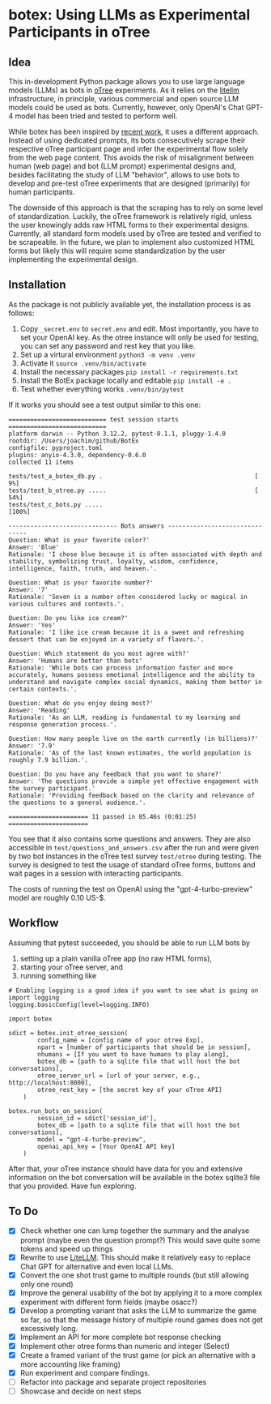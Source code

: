 # botex: Using LLMs as Experimental Participants in oTree

## Idea

This in-development Python package allows you to use large language models (LLMs) as bots in [oTree](https://www.otree.org) experiments. As it relies on the [litellm](https://litellm.vercel.app) infrastructure, in principle, various commercial and open source LLM models could be used as bots. Currently, however, only OpenAI's Chat GPT-4 model has been tried and tested to perform well.

While botex has been inspired by [recent work](https://papers.ssrn.com/sol3/papers.cfm?abstract_id=4682602), it uses a different approach. Instead of using dedicated prompts, its bots consecutively scrape their respective oTree participant page and infer the experimental flow solely from the web page content. This avoids the risk of misalignment between human (web page) and bot (LLM prompt) experimental designs and, besides facilitating the study of LLM "behavior", allows to use bots to develop and pre-test oTree experiments that are designed (primarily) for human participants.

The downside of this approach is that the scraping has to rely on some level of standardization. Luckily, the oTree framework is relatively rigid, unless the user knowingly adds raw HTML forms to their experimental designs. Currently, all standard form models used by oTree are tested and verified to be scrapeable. In the future, we plan to implement also customized HTML forms but likely this will require some standardization by the user implementing the experimental design.

## Installation

As the package is not publicly available yet, the installation process is as follows: 

1. Copy `_secret.env` to `secret.env` and edit. Most importantly, you have to set your OpenAI key. As the otree instance will only be used for testing, you can set any password and rest key that you like.
2. Set up a virtural environment `python3 -m venv .venv`
3. Activate it `source .venv/bin/activate`
4. Install the necessary packages `pip install -r requirements.txt`
5. Install the BotEx package locally and editable `pip install -e .`
6. Test whether everything works `.venv/bin/pytest`

If it works you should see a test output similar to this one:

```
=========================== test session starts ===========================
platform darwin -- Python 3.12.2, pytest-8.1.1, pluggy-1.4.0
rootdir: /Users/joachim/github/BotEx
configfile: pyproject.toml
plugins: anyio-4.3.0, dependency-0.6.0
collected 11 items                                                        

tests/test_a_botex_db.py .                                          [  9%]
tests/test_b_otree.py .....                                         [ 54%]
tests/test_c_bots.py .....                                          [100%]

------------------------------ Bots answers -------------------------------
Question: What is your favorite color?'
Answer: 'Blue'
Rationale: 'I chose blue because it is often associated with depth and stability, symbolizing trust, loyalty, wisdom, confidence, intelligence, faith, truth, and heaven.'.

Question: What is your favorite number?'
Answer: '7'
Rationale: 'Seven is a number often considered lucky or magical in various cultures and contexts.'.

Question: Do you like ice cream?'
Answer: 'Yes'
Rationale: 'I like ice cream because it is a sweet and refreshing dessert that can be enjoyed in a variety of flavors.'.

Question: Which statement do you most agree with?'
Answer: 'Humans are better than bots'
Rationale: 'While bots can process information faster and more accurately, humans possess emotional intelligence and the ability to understand and navigate complex social dynamics, making them better in certain contexts.'.

Question: What do you enjoy doing most?'
Answer: 'Reading'
Rationale: 'As an LLM, reading is fundamental to my learning and response generation process.'.

Question: How many people live on the earth currently (in billions)?'
Answer: '7.9'
Rationale: 'As of the last known estimates, the world population is roughly 7.9 billion.'.

Question: Do you have any feedback that you want to share?'
Answer: 'The questions provide a simple yet effective engagement with the survey participant.'
Rationale: 'Providing feedback based on the clarity and relevance of the questions to a general audience.'.

====================== 11 passed in 85.46s (0:01:25) ======================
```

You see that it also contains some questions and answers. They are also accessible in `test/questions_and_answers.csv` after the run and were given by two bot instances in the oTree test survey `test/otree` during testing. The survey is designed to test the usage of standard oTree forms, buttons and wait pages in a session with interacting participants.

The costs of running the test on OpenAI using the "gpt-4-turbo-preview" model are roughly 0.10 US-$.

## Workflow

Assuming that pytest succeeded, you should be able to run LLM bots by

1. setting up a plain vanilla oTree app (no raw HTML forms),
2. starting your oTree server, and
3. running something like

```{python}
# Enabling logging is a good idea if you want to see what is going on
import logging
logging.basicConfig(level=logging.INFO)

import botex

sdict = botex.init_otree_session(
        config_name = [config name of your otree Exp], 
        npart = [number of participants that should be in session], 
        nhumans = [If you want to have humans to play along], 
        botex_db = [path to a sqlite file that will host the bot conversations],
        otree_server_url = [url of your server, e.g., http://localhost:8000],
        otree_rest_key = [the secret key of your oTree API]
    )

botex.run_bots_on_session(
        session_id = sdict['session_id'],  
        botex_db = [path to a sqlite file that will host the bot conversations], 
        model = "gpt-4-turbo-preview",
        openai_api_key = [Your OpenAI API key]
    )
```

After that, your oTree instance should have data for you and extensive information on the bot conversation will be available in the botex sqlite3 file that you provided. Have fun exploring.

## To Do

- [X] Check whether one can lump together the summary and the analyse prompt (maybe even the question prompt?) This would save quite some tokens and speed up things
- [X] Rewrite to use [LiteLLM](https://github.com/BerriAI/litellm). This should make it relatively easy to replace Chat GPT for alternative and even local LLMs.
- [X] Convert the one shot trust game to multiple rounds (but still allowing only one round)
- [X] Improve the general usability of the bot by applying it to a more complex experiment with different form fields (maybe osacc?)
- [X] Develop a prompting variant that asks the LLM to summarize the game so far, so that the message history of multiple round games does not get excessively long. 
- [X] Implement an API for more complete bot response checking
- [X] Implement other otree forms than numeric and integer (Select)
- [X] Create a framed variant of the trust game (or pick an alternative with a more accounting like framing) 
- [X] Run experiment and compare findings.
- [ ] Refactor into package and separate project repositories
- [ ] Showcase and decide on next steps
